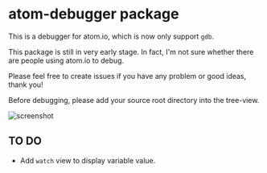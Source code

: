# atom-debugger package

This is a debugger for atom.io, which is now only support `gdb`.

This package is still in very early stage. In fact, I'm not sure whether there are people using atom.io to debug.

Please feel free to create issues if you have any problem or good ideas, thank you!

Before debugging, please add your source root directory into the tree-view.

![screenshot](https://raw.githubusercontent.com/xndcn/atom-debugger/master/screenshot.png?raw=true)


## TO DO

* Add `watch` view to display variable value.
